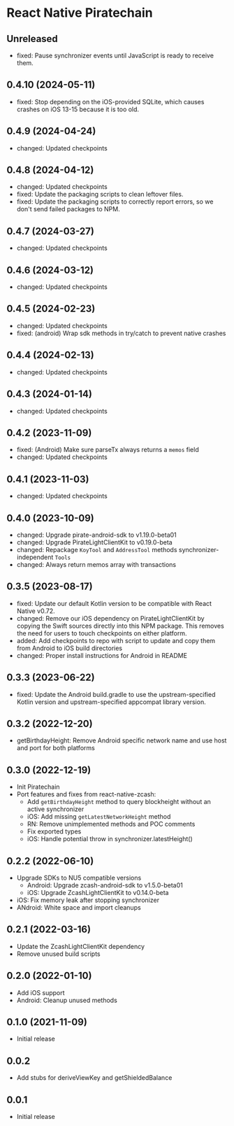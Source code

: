 # React Native Piratechain

## Unreleased

- fixed: Pause synchronizer events until JavaScript is ready to receive them.

## 0.4.10 (2024-05-11)

- fixed: Stop depending on the iOS-provided SQLite, which causes crashes on iOS 13-15 because it is too old.

## 0.4.9 (2024-04-24)

- changed: Updated checkpoints

## 0.4.8 (2024-04-12)

- changed: Updated checkpoints
- fixed: Update the packaging scripts to clean leftover files.
- fixed: Update the packaging scripts to correctly report errors, so we don't send failed packages to NPM.

## 0.4.7 (2024-03-27)

- changed: Updated checkpoints

## 0.4.6 (2024-03-12)

- changed: Updated checkpoints

## 0.4.5 (2024-02-23)

- changed: Updated checkpoints
- fixed: (android) Wrap sdk methods in try/catch to prevent native crashes

## 0.4.4 (2024-02-13)

- changed: Updated checkpoints

## 0.4.3 (2024-01-14)

- changed: Updated checkpoints

## 0.4.2 (2023-11-09)

- fixed: (Android) Make sure parseTx always returns a `memos` field
- changed: Updated checkpoints

## 0.4.1 (2023-11-03)

- changed: Updated checkpoints

## 0.4.0 (2023-10-09)

- changed: Upgrade pirate-android-sdk to v1.19.0-beta01
- changed: Upgrade PirateLightClientKit to v0.19.0-beta
- changed: Repackage `KoyTool` and `AddressTool` methods synchronizer-independent `Tools`
- changed: Always return memos array with transactions

## 0.3.5 (2023-08-17)

- fixed: Update our default Kotlin version to be compatible with React Native v0.72.
- changed: Remove our iOS dependency on PirateLightClientKit by copying the Swift sources directly into this NPM package. This removes the need for users to touch checkpoints on either platform.
- added: Add checkpoints to repo with script to update and copy them from Android to iOS build directories
- changed: Proper install instructions for Android in README

## 0.3.3 (2023-06-22)

- fixed: Update the Android build.gradle to use the upstream-specified Kotlin version and upstream-specified appcompat library version.

## 0.3.2 (2022-12-20)

- getBirthdayHeight: Remove Android specific network name and use host and port for both platforms

## 0.3.0 (2022-12-19)

- Init Piratechain
- Port features and fixes from react-native-zcash:
  - Add `getBirthdayHeight` method to query blockheight without an active synchronizer
  - iOS: Add missing `getLatestNetworkHeight` method
  - RN: Remove unimplemented methods and POC comments
  - Fix exported types
  - iOS: Handle potential throw in synchronizer.latestHeight()

## 0.2.2 (2022-06-10)

- Upgrade SDKs to NU5 compatible versions
  - Android: Upgrade zcash-android-sdk to v1.5.0-beta01
  - iOS: Upgrade ZcashLightClientKit to v0.14.0-beta
- iOS: Fix memory leak after stopping synchronizer
- ANdroid: White space and import cleanups

## 0.2.1 (2022-03-16)

- Update the ZcashLightClientKit dependency
- Remove unused build scripts

## 0.2.0 (2022-01-10)

- Add iOS support
- Android: Cleanup unused methods

## 0.1.0 (2021-11-09)

- Initial release

## 0.0.2

- Add stubs for deriveViewKey and getShieldedBalance

## 0.0.1

- Initial release
